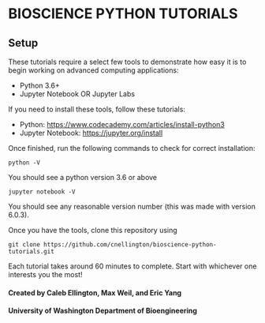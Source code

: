 # BIOSCIENCE PYTHON TUTORIALS

## Setup

These tutorials require a select few tools to demonstrate how easy it
is to begin working on advanced computing applications:
- Python 3.6+
- Jupyter Notebook OR Jupyter Labs

If you need to install these tools, follow these tutorials:
- Python: https://www.codecademy.com/articles/install-python3
- Jupyter Notebook: https://jupyter.org/install

Once finished, run the following commands to check for correct installation:
```
python -V
```
You should see a python version 3.6 or above
```
jupyter notebook -V
```
You should see any reasonable version number (this was made with version 6.0.3).

Once you have the tools, clone this repository using
````
git clone https://github.com/cnellington/bioscience-python-tutorials.git
````
Each tutorial takes around 60 minutes to complete. Start with whichever one interests you the most!


#### Created by Caleb Ellington, Max Weil, and Eric Yang
#### University of Washington Department of  Bioengineering 
